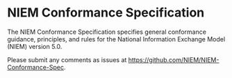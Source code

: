 # NIEM Conformance Specification

The NIEM Conformance Specification specifies general conformance guidance, principles, and rules for the National Information Exchange Model (NIEM) version 5.0.

Please submit any comments as issues at <https://github.com/NIEM/NIEM-Conformance-Spec>.
